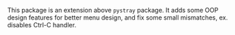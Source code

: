 This package is an extension above `pystray` package.
It adds some OOP design features for better menu design,
and fix some small mismatches, ex. disables Ctrl-C handler.
